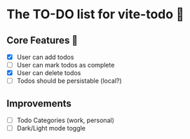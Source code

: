 # The TO-DO list for vite-todo 👀


## Core Features 🚀
- [x] User can add todos
- [ ] User can mark todos as complete
- [x] User can delete todos
- [ ] Todos should be persistable (local?)

## Improvements
- [ ] Todo Categories (work, personal)
- [ ] Dark/Light mode toggle